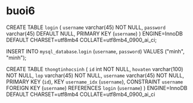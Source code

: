 # buoi6

CREATE TABLE `login` (
  `username` varchar(45) NOT NULL,
  `password` varchar(45) DEFAULT NULL,
  PRIMARY KEY (`username`)
) ENGINE=InnoDB DEFAULT CHARSET=utf8mb4 COLLATE=utf8mb4_0900_ai_ci;

INSERT INTO `mysql_database`.`login` (`username`, `password`) VALUES ("minh", "minh");

CREATE TABLE `thongtinhocsinh` (
  `id` int NOT NULL,
  `hovaten` varchar(100) NOT NULL,
  `lop` varchar(45) NOT NULL,
  `username` varchar(45) NOT NULL,
  PRIMARY KEY (`id`),
  KEY `username_idx` (`username`),
  CONSTRAINT `username` FOREIGN KEY (`username`) REFERENCES `login` (`username`)
) ENGINE=InnoDB DEFAULT CHARSET=utf8mb4 COLLATE=utf8mb4_0900_ai_ci
